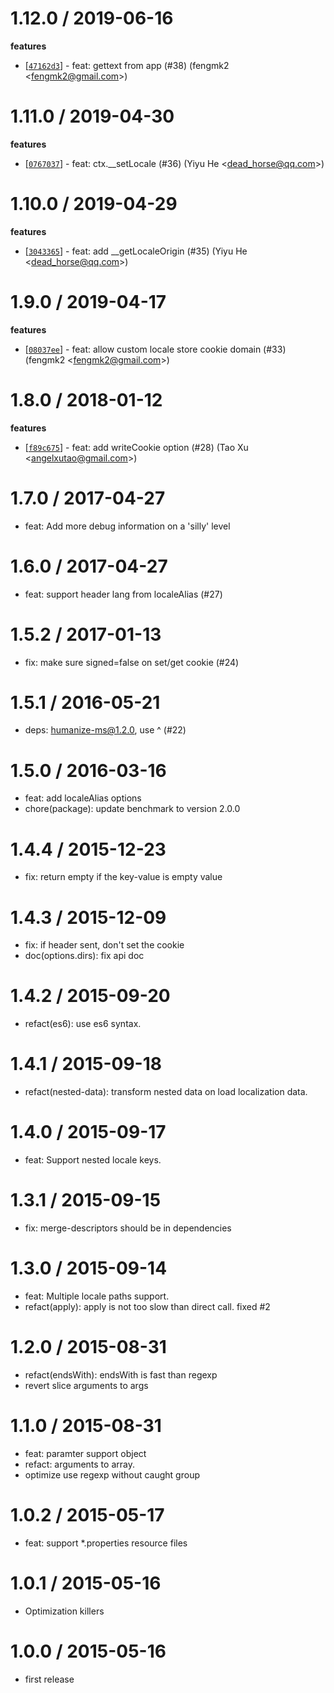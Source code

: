 
1.12.0 / 2019-06-16
==================

**features**
  * [[`47162d3`](http://github.com/koajs/locales/commit/47162d3230427957bfb16644f4db6e3c5490b830)] - feat: gettext from app (#38) (fengmk2 <<fengmk2@gmail.com>>)

1.11.0 / 2019-04-30
==================

**features**
  * [[`0767037`](http://github.com/koajs/locales/commit/0767037b3cd27ddf1b82a93f03ace79e76c0e400)] - feat: ctx.__setLocale (#36) (Yiyu He <<dead_horse@qq.com>>)

1.10.0 / 2019-04-29
==================

**features**
  * [[`3043365`](http://github.com/koajs/locales/commit/3043365e09cfd76bf6ef54a4cd7347a97d08fdc5)] - feat: add __getLocaleOrigin (#35) (Yiyu He <<dead_horse@qq.com>>)

1.9.0 / 2019-04-17
==================

**features**
  * [[`08037ee`](http://github.com/koajs/locales/commit/08037ee0ae0a1d74a63d1d7112c79fa43ddf6cd0)] - feat: allow custom locale store cookie domain (#33) (fengmk2 <<fengmk2@gmail.com>>)

1.8.0 / 2018-01-12
==================

**features**
  * [[`f89c675`](http://github.com/koajs/locales/commit/f89c6755c1b16a78617ceb071d1c9a8137c8c7a6)] - feat: add writeCookie option (#28) (Tao Xu <<angelxutao@gmail.com>>)

1.7.0 / 2017-04-27
==================

  * feat: Add more debug information on a 'silly' level

1.6.0 / 2017-04-27
==================

  * feat: support header lang from localeAlias (#27)

1.5.2 / 2017-01-13
==================

  * fix: make sure signed=false on set/get cookie (#24)

1.5.1 / 2016-05-21
==================

  * deps: humanize-ms@1.2.0, use ^ (#22)

1.5.0 / 2016-03-16
==================

  * feat: add localeAlias options
  * chore(package): update benchmark to version 2.0.0

1.4.4 / 2015-12-23
==================

  * fix: return empty if the key-value is empty value

1.4.3 / 2015-12-09
==================

 * fix: if header sent, don't set the cookie
 * doc(options.dirs): fix api doc

1.4.2 / 2015-09-20
==================

 * refact(es6): use es6 syntax.

1.4.1 / 2015-09-18
==================

 * refact(nested-data): transform nested data on load localization data.

1.4.0 / 2015-09-17
==================

 * feat: Support nested locale keys.

1.3.1 / 2015-09-15
==================

 * fix: merge-descriptors should be in dependencies

1.3.0 / 2015-09-14
==================

 * feat: Multiple locale paths support.
 * refact(apply): apply is not too slow than direct call. fixed #2

1.2.0 / 2015-08-31
==================

 * refact(endsWith): endsWith is fast than regexp
 * revert slice arguments to args

1.1.0 / 2015-08-31
==================

 * feat: paramter support object
 * refact: arguments to array.
 * optimize use regexp without caught group

1.0.2 / 2015-05-17
==================

 * feat: support *.properties resource files

1.0.1 / 2015-05-16
==================

 * Optimization killers

1.0.0 / 2015-05-16
==================

 * first release
